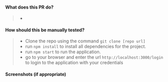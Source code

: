 #### What does this PR do?
> - 
#### How should this be manually tested?
> - Clone the repo using the command `git clone [repo url]`
> - run `npm install` to install all dependencies for the project.
> - run `npm start` to run the application.
> - go to your browser and enter the url `http://localhost:3000/login` to login to the application with your credentials
#### Screenshots (if appropriate)
